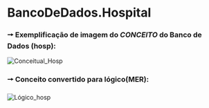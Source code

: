 # BancoDeDados.Hospital

### 🠖 Exemplificação de imagem do *CONCEITO* do Banco de Dados (hosp):
![Conceitual_Hosp](https://github.com/joseluiz03/BancoDeDados.Hospital/assets/116982553/2742b508-c77e-4a31-8775-f4cf2ceb6e59)

### 🠖 Conceito convertido para lógico(MER):
![Lógico_hosp](https://github.com/joseluiz03/BancoDeDados.Hospital/assets/116982553/8362438f-68ff-4806-91c2-596797279ea8)


